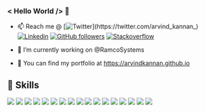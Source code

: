 ### < Hello World /> 👋

- 📫 Reach me @ 
[![Twitter](https://img.shields.io/badge/-arvindkannan-blue?style=flat-square&labelColor=1ca0f1&logo=twitter&logoColor=white&link=https://twitter.com/arvind_kannan_)](https://twitter.com/arvind_kannan_)
[![Linkedin](https://img.shields.io/badge/-arvindkannan-blue?style=flat-square&logo=Linkedin&logoColor=white&link=https://www.linkedin.com/in/arvindkannan1)](https://www.linkedin.com/in/arvindkannan1)
[![GitHub followers](https://img.shields.io/github/followers/arvindkannan?label=Follow&style=social)](https://github.com/arvindkannan/?tab=follow)
[![Stackoverflow](https://img.shields.io/badge/Stack_Overflow-FE7A16??style=flat-square&logo=stack-overflow&logoColor=white)](https://stackoverflow.com/story/arvind_k)

- 🔭 I’m currently working on @RamcoSystems
- 🌱 You can find my portfolio at https://arvindkannan.github.io

## 🚀 Skills

![](https://img.shields.io/badge/C%23-239120?style=for-the-badge&logo=c-sharp&logoColor=white) 
![](https://img.shields.io/badge/Node.js-43853D?style=for-the-badge&logo=node.js&logoColor=white)
![](https://img.shields.io/badge/TypeScript-007ACC?style=for-the-badge&logo=typescript&logoColor=white)
![](https://img.shields.io/badge/React-20232A?style=for-the-badge&logo=react&logoColor=61DAFB)
![](https://img.shields.io/badge/Python-14354C?style=for-the-badge&logo=python&logoColor=white)
![](https://img.shields.io/badge/Javascript-323330?style=for-the-badge&logo=javascript&logoColor=F7DF1E)
![](https://img.shields.io/badge/docker%20-%230db7ed.svg?&style=for-the-badge&logo=docker&logoColor=white)
![](https://img.shields.io/badge/Rust-000000?style=for-the-badge&logo=rust&logoColor=white)
![](https://img.shields.io/badge/Microsoft_SQL_Server-CC2927?style=for-the-badge&logo=microsoft-sql-server&logoColor=white)
![](https://img.shields.io/badge/MongoDB-4EA94B?style=for-the-badge&logo=mongodb&logoColor=white)
![](https://img.shields.io/badge/git%20-%23F05033.svg?&style=for-the-badge&logo=git&logoColor=white)
![](https://img.shields.io/badge/nginx%20-%23009639.svg?&style=for-the-badge&logo=nginx&logoColor=white)
![](https://img.shields.io/badge/PostgreSQL-316192?style=for-the-badge&logo=postgresql&logoColor=white)
![](https://img.shields.io/badge/mysql-%2300f.svg?&style=for-the-badge&logo=mysql&logoColor=white)
![](https://img.shields.io/badge/Markdown-000000?style=for-the-badge&logo=markdown&logoColor=white)
![](https://img.shields.io/badge/kubernetes%20-%23326ce5.svg?&style=for-the-badge&logo=kubernetes&logoColor=white)
![](https://img.shields.io/badge/azure%20-%230072C6.svg?&style=for-the-badge&logo=azure-devops&logoColor=white)

<!--
**arvindkannan/arvindkannan** is a ✨ _special_ ✨ repository because its `README.md` (this file) appears on your GitHub profile.

Here are some ideas to get you started:

- 🔭 I’m currently working on ...
- 🌱 I’m currently learning ...
- 👯 I’m looking to collaborate on ...
- 🤔 I’m looking for help with ...
- 💬 Ask me about ...
- 📫 How to reach me: ...
- 😄 Pronouns: ...
- ⚡ Fun fact: ...
-->
